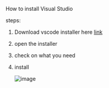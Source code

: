 How to install Visual Studio

steps:

1. Download vscode installer here  [link](https://code.visualstudio.com/download)
2. open the installer
3. check on what you need
4. install

   ![image](https://github.com/HerandikaC/pertemuan1-basis-data/assets/148309068/8d9fb8cb-caa8-4568-bd93-c0674e0f7cdb)

